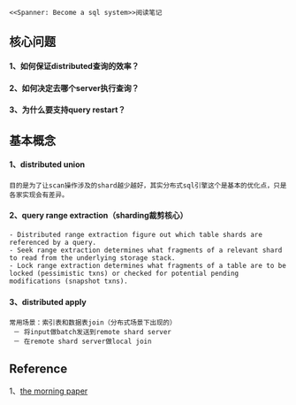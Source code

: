 ```
<<Spanner: Become a sql system>>阅读笔记
```
## 核心问题
#### 1、如何保证**distributed**查询的效率？
#### 2、如何决定去哪个server执行查询？
#### 3、为什么要支持query restart？

## 基本概念
#### 1、distributed union
```
目的是为了让scan操作涉及的shard越少越好，其实分布式sql引擎这个是基本的优化点，只是各家实现会有差异。
```

#### 2、query range extraction（sharding裁剪核心）
```
- Distributed range extraction figure out which table shards are referenced by a query.
- Seek range extraction determines what fragments of a relevant shard to read from the underlying storage stack.
- Lock range extraction determines what fragments of a table are to be locked (pessimistic txns) or checked for potential pending modifications (snapshot txns).
```

#### 3、distributed apply
```
常用场景：索引表和数据表join（分布式场景下出现的）
 － 将input做batch发送到remote shard server
 － 在remote shard server做local join
```

## Reference
1、[the morning paper](https://blog.acolyer.org/2017/07/03/spanner-becoming-a-sql-system/)